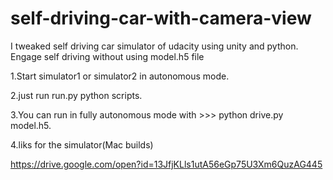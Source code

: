 # self-driving-car-with-camera-view
I tweaked self driving car simulator of udacity using unity and python.
Engage self driving without using model.h5 file


1.Start simulator1 or simulator2 in autonomous mode.

2.just run run.py python scripts.

3.You can run in fully autonomous mode with   >>> python drive.py model.h5.

4.liks for the simulator(Mac builds)

https://drive.google.com/open?id=13JfjKLls1utA56eGp75U3Xm6QuzAG445

